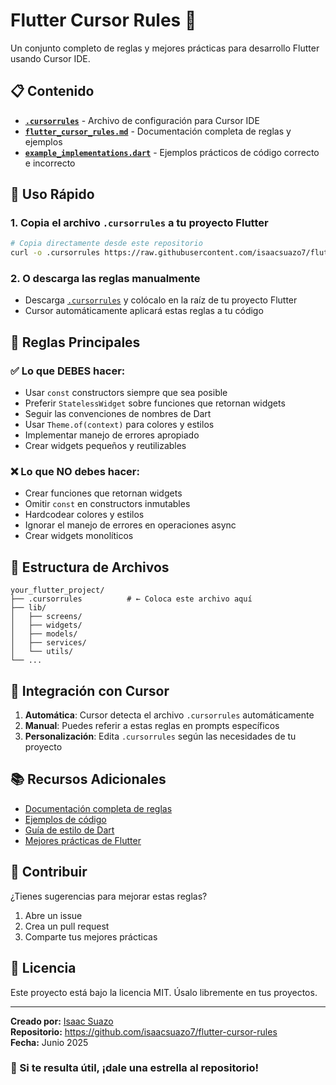 # Flutter Cursor Rules 🎯

Un conjunto completo de reglas y mejores prácticas para desarrollo Flutter usando Cursor IDE.

## 📋 Contenido

- **[`.cursorrules`](.cursorrules)** - Archivo de configuración para Cursor IDE
- **[`flutter_cursor_rules.md`](flutter_cursor_rules.md)** - Documentación completa de reglas y ejemplos
- **[`example_implementations.dart`](example_implementations.dart)** - Ejemplos prácticos de código correcto e incorrecto

## 🚀 Uso Rápido

### 1. Copia el archivo `.cursorrules` a tu proyecto Flutter
```bash
# Copia directamente desde este repositorio
curl -o .cursorrules https://raw.githubusercontent.com/isaacsuazo7/flutter-cursor-rules/main/.cursorrules
```

### 2. O descarga las reglas manualmente
- Descarga [`.cursorrules`](.cursorrules) y colócalo en la raíz de tu proyecto Flutter
- Cursor automáticamente aplicará estas reglas a tu código

## 🎯 Reglas Principales

### ✅ Lo que DEBES hacer:
- Usar `const` constructors siempre que sea posible
- Preferir `StatelessWidget` sobre funciones que retornan widgets
- Seguir las convenciones de nombres de Dart
- Usar `Theme.of(context)` para colores y estilos
- Implementar manejo de errores apropiado
- Crear widgets pequeños y reutilizables

### ❌ Lo que NO debes hacer:
- Crear funciones que retornan widgets
- Omitir `const` en constructors inmutables
- Hardcodear colores y estilos
- Ignorar el manejo de errores en operaciones async
- Crear widgets monolíticos

## 📁 Estructura de Archivos

```
your_flutter_project/
├── .cursorrules          # ← Coloca este archivo aquí
├── lib/
│   ├── screens/
│   ├── widgets/
│   ├── models/
│   ├── services/
│   └── utils/
└── ...
```

## 🔧 Integración con Cursor

1. **Automática**: Cursor detecta el archivo `.cursorrules` automáticamente
2. **Manual**: Puedes referir a estas reglas en prompts específicos
3. **Personalización**: Edita `.cursorrules` según las necesidades de tu proyecto

## 📚 Recursos Adicionales

- [Documentación completa de reglas](flutter_cursor_rules.md)
- [Ejemplos de código](example_implementations.dart)
- [Guía de estilo de Dart](https://dart.dev/guides/language/effective-dart/style)
- [Mejores prácticas de Flutter](https://flutter.dev/docs/testing)

## 🤝 Contribuir

¿Tienes sugerencias para mejorar estas reglas? 
1. Abre un issue
2. Crea un pull request
3. Comparte tus mejores prácticas

## 📄 Licencia

Este proyecto está bajo la licencia MIT. Úsalo libremente en tus proyectos.

---

**Creado por:** [Isaac Suazo](https://github.com/isaacsuazo7)  
**Repositorio:** https://github.com/isaacsuazo7/flutter-cursor-rules  
**Fecha:** Junio 2025

### 🌟 Si te resulta útil, ¡dale una estrella al repositorio!
